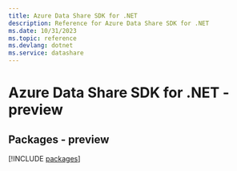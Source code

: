 ```yaml
---
title: Azure Data Share SDK for .NET
description: Reference for Azure Data Share SDK for .NET
ms.date: 10/31/2023
ms.topic: reference
ms.devlang: dotnet
ms.service: datashare
---
```

# Azure Data Share SDK for .NET - preview
## Packages - preview
[!INCLUDE [packages](data-share-index.md)]